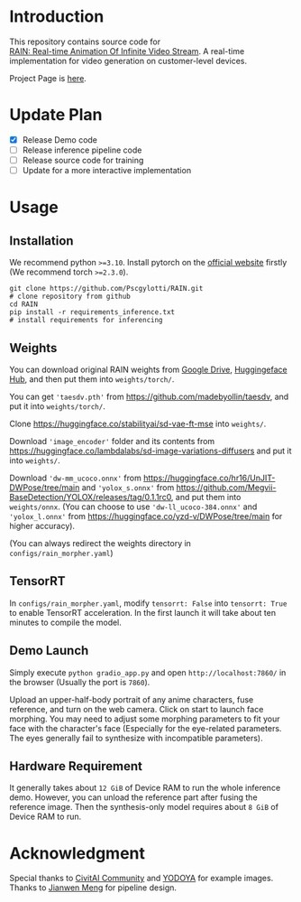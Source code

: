 # Introduction
This repository contains source code for [	
RAIN: Real-time Animation Of Infinite Video Stream](https://arxiv.org/abs/2412.19489). A real-time implementation for video generation on customer-level devices.

Project Page is [here](https://pscgylotti.github.io/pages/RAIN).

# Update Plan
- [x] Release Demo code
- [ ] Release inference pipeline code
- [ ] Release source code for training
- [ ] Update for a more interactive implementation

# Usage
## Installation
We recommend python `>=3.10`. Install pytorch on the [official website](https://pytorch.org/) firstly (We recommend torch `>=2.3.0`).
```
git clone https://github.com/Pscgylotti/RAIN.git
# clone repository from github
cd RAIN
pip install -r requirements_inference.txt  
# install requirements for inferencing
```

## Weights
You can download original RAIN weights from [Google Drive](https://drive.google.com/drive/folders/1xm8kdjWKgc1xbou63U7OhgSzqxzNUCsQ?usp=drive_link), [Huggingeface Hub](https://huggingface.co/Pscgylotti/RAIN-v0.1/tree/main), and then put them into `weights/torch/`.

You can get `'taesdv.pth'` from https://github.com/madebyollin/taesdv, and put it into `weights/torch/`.

Clone https://huggingface.co/stabilityai/sd-vae-ft-mse into `weights/`.

Download `'image_encoder'` folder and its contents from https://huggingface.co/lambdalabs/sd-image-variations-diffusers and put it into `weights/`.

Download `'dw-mm_ucoco.onnx'` from https://huggingface.co/hr16/UnJIT-DWPose/tree/main and `'yolox_s.onnx'` from https://github.com/Megvii-BaseDetection/YOLOX/releases/tag/0.1.1rc0, and put them into `weights/onnx`. (You can choose to use `'dw-ll_ucoco-384.onnx'` and `'yolox_l.onnx'` from https://huggingface.co/yzd-v/DWPose/tree/main for higher accuracy).

(You can always redirect the weights directory in `configs/rain_morpher.yaml`)

## TensorRT 
In `configs/rain_morpher.yaml`, modify `tensorrt: False` into `tensorrt: True` to enable TensorRT acceleration. In the first launch it will take about ten minutes to compile the model.

## Demo Launch
Simply execute `python gradio_app.py` and open `http://localhost:7860/` in the browser (Usually the port is `7860`).

Upload an upper-half-body portrait of any anime characters, fuse reference, and turn on the web camera. Click on start to launch face morphing. You may need to adjust some morphing parameters to fit your face with the character's face (Especially for the eye-related parameters. The eyes generally fail to synthesize with incompatible parameters). 

## Hardware Requirement
It generally takes about `12 GiB` of Device RAM to run the whole inference demo. However, you can unload the reference part after fusing the reference image. Then the synthesis-only model requires about `8 GiB` of Device RAM to run.

# Acknowledgment
Special thanks to [CivitAI Community](https://civit.ai) and [YODOYA](https://www.pixiv.net/users/101922785) for example images. Thanks to [Jianwen Meng](mailto:jwmeng@mail.ustc.edu.cn) for pipeline design.

